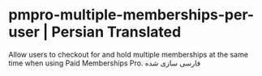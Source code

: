 # pmpro-multiple-memberships-per-user | Persian Translated
Allow users to checkout for and hold multiple memberships at the same time when using Paid Memberships Pro.
فارسی سازی شده
